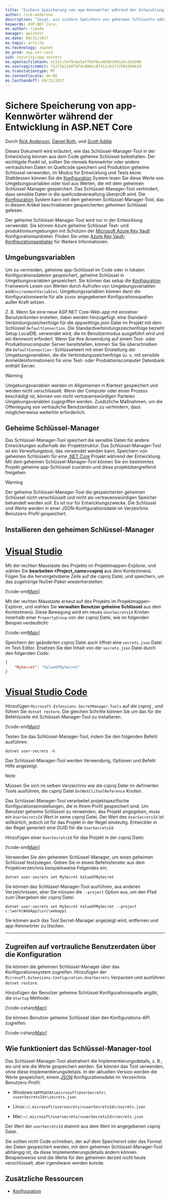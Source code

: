 ```yaml
---
title: "Sichere Speicherung von app-Kennwörter während der Entwicklung in ASP.NET Core"
author: rick-anderson
description: "Zeigt, wie sichere Speichern von geheimen Schlüsseln während der Entwicklung"
keywords: ASP.NET Core,
ms.author: riande
manager: wpickett
ms.date: 09/15/2017
ms.topic: article
ms.technology: aspnet
ms.prod: asp.net-core
uid: security/app-secrets
ms.openlocfilehash: e112cc5ef9cba5aff6470ce4b9b1091a3c2b2600
ms.sourcegitcommit: f1271b218d7dfdc806ec8f411c81f3750130463d
ms.translationtype: MT
ms.contentlocale: de-DE
ms.lasthandoff: 09/15/2017
---
```

# <a name="safe-storage-of-app-secrets-during-development-in-aspnet-core"></a>Sichere Speicherung von app-Kennwörter während der Entwicklung in ASP.NET Core

<a name=security-app-secrets></a>

Durch [Rick Anderson](https://twitter.com/RickAndMSFT), [Daniel Roth](https://github.com/danroth27), und [Scott Addie](https://scottaddie.com) 

Dieses Dokument wird erläutert, wie das Schlüssel-Manager-Tool in der Entwicklung können aus dem Code geheime Schlüssel beibehalten. Der wichtigste Punkt ist, sollten Sie niemals Kennwörter oder andere vertraulichen Daten im Quellcode speichern und Produktion geheime Schlüssel verwenden, im Modus für Entwicklung und Tests keine. Stattdessen können Sie die [Konfiguration](../fundamentals/configuration.md) System lesen Sie diese Werte von Umgebungsvariablen oder tool aus Werten, die mit dem geheimen Schlüssel-Manager gespeichert. Das Schlüssel-Manager-Tool verhindert, dass sensible Daten in die quellcodeverwaltung überprüft wird. Die [Konfiguration](../fundamentals/configuration.md) System kann mit dem geheimen Schlüssel-Manager-Tool, das in diesem Artikel beschriebenen gespeicherten geheimen Schlüssel gelesen.

Der geheime Schlüssel-Manager-Tool wird nur in der Entwicklung verwendet. Sie können Azure geheime Schlüssel Test- und produktionsumgebungen mit Schützen der [Microsoft Azure Key Vault](https://azure.microsoft.com/services/key-vault/) Konfigurationsanbieter. Finden Sie unter [Azure Key Vault-Konfigurationsanbieter](https://docs.microsoft.com/aspnet/core/security/key-vault-configuration) für Weitere Informationen.

## <a name="environment-variables"></a>Umgebungsvariablen

Um zu vermeiden, geheime app-Schlüssel im Code oder in lokalen Konfigurationsdateien gespeichert, geheime Schlüssel in Umgebungsvariablen gespeichert. Sie können das setup die [Konfiguration](../fundamentals/configuration.md) Framework Lesen von Werten durch Aufrufen von Umgebungsvariablen `AddEnvironmentVariables`. Umgebungsvariablen können dann die Konfigurationswerte für alle zuvor angegebenen Konfigurationsquellen außer Kraft setzen.

Z. B. Wenn Sie eine neue ASP.NET Core-Web-app mit einzelner Benutzerkonten erstellen, dabei werden hinzugefügt. eine Standard-Verbindungszeichenfolge für die *appsettings.json* Datei im Projekt mit dem Schlüssel `DefaultConnection`. Die Standardverbindungszeichenfolge bezieht Setup LocalDB, verwendet wird, die im Benutzermodus ausgeführt wird und ein Kennwort erfordert. Wenn Sie Ihre Anwendung auf einem Test- oder Produktionscomputer Server bereitstellen, können Sie Sie überschreiben die `DefaultConnection` -Schlüsselwert mit einer Einstellung der Umgebungsvariablen, die die Verbindungszeichenfolge (u. u. mit sensible Anmeldeinformationen) für eine Test- oder Produktionscomputer Datenbank enthält Server.

>[!WARNING]
> Umgebungsvariablen werden im Allgemeinen in Klartext gespeichert und werden nicht verschlüsselt. Wenn der Computer oder einen Prozess beschädigt ist, können von nicht vertrauenswürdigen Parteien Umgebungsvariablen zugegriffen werden. Zusätzliche Maßnahmen, um die Offenlegung von vertrauliche Benutzerdaten zu verhindern, dass möglicherweise weiterhin erforderlich.

## <a name="secret-manager"></a>Geheime Schlüssel-Manager

Das Schlüssel-Manager-Tool speichert die sensible Daten für andere Entwicklungen außerhalb der Projektstruktur. Das Schlüssel-Manager-Tool ist ein Verwaltungstool, das verwendet werden kann, Speichern von geheimen Schlüsseln für eine [.NET Core](https://www.microsoft.com/net/core) Projekt während der Entwicklung. Mit dem geheimen Schlüssel-Manager-Tool können Sie ein bestimmtes Projekt geheime app-Schlüssel zuordnen und diese projektübergreifend freigeben.

>[!WARNING]
> Der geheime Schlüssel-Manager-Tool die gespeicherten geheimen Schlüssel nicht verschlüsselt und nicht als vertrauenswürdigen Speicher behandelt werden soll. Es ist nur für Entwicklungszwecke. Die Schlüssel und Werte werden in einer JSON-Konfigurationsdatei im Verzeichnis Benutzers-Profil gespeichert.

## <a name="installing-the-secret-manager-tool"></a>Installieren den geheimen Schlüssel-Manager

# <a name="visual-studiotabvisual-studio"></a>[Visual Studio](#tab/visual-studio)

Mit der rechten Maustaste des Projekts im Projektmappen-Explorer, und wählen Sie **bearbeiten \<Project_name\>csproj** aus dem Kontextmenü. Fügen Sie die hervorgehobene Zeile auf die *csproj* Datei, und speichern, um das zugehörige NuGet-Paket wiederherstellen:

[!code-xml[Main](app-secrets/sample/UserSecrets/UserSecrets-before.csproj?highlight=10)]

Mit der rechten Maustaste erneut auf des Projekts im Projektmappen-Explorer, und wählen Sie **verwalten Benutzer geheime Schlüssel** aus dem Kontextmenü. Diese Bewegung wird ein neues `UserSecretsId` Knoten innerhalb einer `PropertyGroup` von der *csproj* Datei, wie im folgenden Beispiel verdeutlicht:

[!code-xml[Main](app-secrets/sample/UserSecrets/UserSecrets-after.csproj?highlight=4)]

Speichern der geänderten *csproj* Datei auch öffnet eine `secrets.json` Datei im Text-Editor. Ersetzen Sie den Inhalt von der `secrets.json` Datei durch den folgenden Code:

```json
{
    "MySecret": "ValueOfMySecret"
}
```

# <a name="visual-studio-codetabvisual-studio-code"></a>[Visual Studio Code](#tab/visual-studio-code)

Hinzufügen `Microsoft.Extensions.SecretManager.Tools` auf die *csproj* , und führen Sie `dotnet restore`. Die gleichen Schritte können Sie um das für die Befehlszeile mit Schlüssel-Manager-Tool zu installieren.

[!code-xml[Main](app-secrets/sample/UserSecrets/UserSecrets-before.csproj?highlight=10)]

Testen Sie das Schlüssel-Manager-Tool, indem Sie den folgenden Befehl ausführen:

```console
dotnet user-secrets -h
```

Das Schlüssel-Manager-Tool werden Verwendung, Optionen und Befehl Hilfe angezeigt.

> [!NOTE]
> Müssen Sie sich im selben Verzeichnis wie die *csproj* Datei im definierten Tools ausführen, die *csproj* Datei `DotNetCliToolReference` Knoten.

Das Schlüssel-Manager-Tool verarbeitet projektspezifische Konfigurationseinstellungen, die in Ihrem Profil gespeichert sind. Um Benutzer geheime Schlüssel zu verwenden, das Projekt angegeben, muss ein `UserSecretsId` Wert in seine *csproj* Datei. Der Wert des `UserSecretsId` ist willkürlich, jedoch ist für das Projekt in der Regel eindeutig. Entwickler in der Regel generiert eine GUID für die `UserSecretsId`.

Hinzufügen einer `UserSecretsId` für das Projekt in der *csproj* Datei:

[!code-xml[Main](app-secrets/sample/UserSecrets/UserSecrets-after.csproj?highlight=4)]

Verwenden Sie den geheimen Schlüssel-Manager, um einen geheimen Schlüssel festzulegen. Geben Sie in einem Befehlsfenster aus dem Projektverzeichnis beispielsweise Folgendes ein:

```console
dotnet user-secrets set MySecret ValueOfMySecret
```

Sie können das Schlüssel-Manager-Tool ausführen, aus anderen Verzeichnissen, aber Sie müssen die `--project` Option aus, um den Pfad zum Übergeben der *csproj* Datei:
 
```console
dotnet user-secrets set MySecret ValueOfMySecret --project c:\work\WebApp1\src\webapp1
```

Sie können auch das Tool Secret-Manager angezeigt wird, entfernen und app-Kennwörter zu löschen.

-----

## <a name="accessing-user-secrets-via-configuration"></a>Zugreifen auf vertrauliche Benutzerdaten über die Konfiguration

Sie können die geheimen Schlüssel-Manager über das Konfigurationssystem zugreifen. Hinzufügen der `Microsoft.Extensions.Configuration.UserSecrets` Verpacken und ausführen `dotnet restore`.

Hinzufügen der Benutzer geheime Schlüssel Konfigurationsquelle angibt, die `Startup` Methode:

[!code-csharp[Main](app-secrets/sample/UserSecrets/Startup.cs?highlight=16-19)]

Sie können Benutzer geheime Schlüssel über den Konfigurations-API zugreifen:

[!code-csharp[Main](app-secrets/sample/UserSecrets/Startup.cs?highlight=26-29)]

## <a name="how-the-secret-manager-tool-works"></a>Wie funktioniert das Schlüssel-Manager-tool

Das Schlüssel-Manager-Tool abstrahiert die Implementierungsdetails, z. B., wo und wie die Werte gespeichert werden. Sie können das Tool verwenden, ohne diese Implementierungsdetails. In der aktuellen Version werden die Werte gespeichert, einem [JSON](http://json.org/) Konfigurationsdatei im Verzeichnis Benutzers-Profil:

* Windows:`%APPDATA%\microsoft\UserSecrets\<userSecretsId>\secrets.json`

* Linux:`~/.microsoft/usersecrets/<userSecretsId>/secrets.json`

* Mac:`~/.microsoft/usersecrets/<userSecretsId>/secrets.json`

Der Wert der `userSecretsId` stammt aus dem Wert im angegebenen *csproj* Datei.

Sie sollten nicht Code schreiben, der auf dem Speicherort oder das Format der Daten gespeichert werden, mit dem geheimen Schlüssel-Manager-Tool abhängig ist, da diese Implementierungsdetails ändern können. Beispielsweise sind die Werte für den geheimen derzeit *nicht* heute verschlüsselt, aber irgendwann werden konnte.

## <a name="additional-resources"></a>Zusätzliche Ressourcen

* [Konfiguration](../fundamentals/configuration.md)
